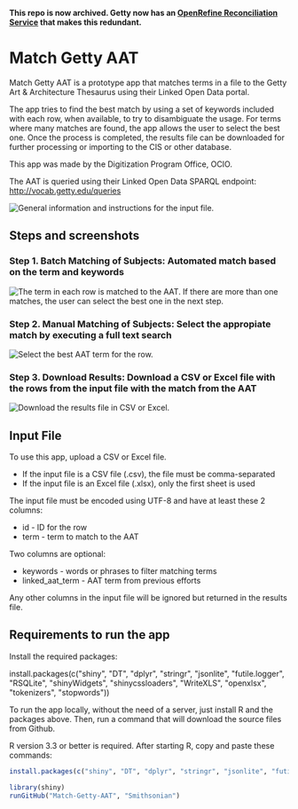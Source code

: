 **This repo is now archived. Getty now has an [OpenRefine Reconciliation Service](https://www.getty.edu/research/tools/vocabularies/obtain/openrefine.html) that makes this redundant.**

# Match Getty AAT

Match Getty AAT is a prototype app that matches terms in a file to the Getty Art & Architecture Thesaurus using their Linked Open Data portal.

The app tries to find the best match by using a set of keywords included with each row, when available, to try to disambiguate the usage. For terms where many matches are found, the app allows the user to select the best one. Once the process is completed, the results file can be downloaded for further processing or importing to the CIS or other database.

This app was made by the Digitization Program Office, OCIO.

The AAT is queried using their Linked Open Data SPARQL endpoint: http://vocab.getty.edu/queries

![General information and instructions for the [input file](#input-file).](docs/AATScreen1.png)

## Steps and screenshots

### Step 1. Batch Matching of Subjects: Automated match based on the term and keywords

![The term in each row is matched to the AAT. If there are more than one matches, the user can select the best one in the next step.](docs/AATScreen2.png)

### Step 2. Manual Matching of Subjects: Select the appropiate match by executing a full text search

![Select the best AAT term for the row.](docs/AATScreen3.png)

### Step 3. Download Results: Download a CSV or Excel file with the rows from the input file with the match from the AAT

![Download the results file in CSV or Excel.](docs/AATScreen4.png)

## Input File

To use this app, upload a CSV or Excel file.

 * If the input file is a CSV file (.csv), the file must be comma-separated
 * If the input file is an Excel file (.xlsx), only the first sheet is used

The input file must be encoded using UTF-8 and have at least these 2 columns:

 * id - ID for the row
 * term - term to match to the AAT

Two columns are optional:

 * keywords - words or phrases to filter matching terms
 * linked_aat_term - AAT term from previous efforts

Any other columns in the input file will be ignored but returned in the results file.

## Requirements to run the app

Install the required packages:

install.packages(c("shiny", "DT", "dplyr", "stringr", "jsonlite", "futile.logger", "RSQLite", "shinyWidgets", "shinycssloaders", "WriteXLS", "openxlsx", "tokenizers", "stopwords"))

To run the app locally, without the need of a server, just install R and the packages above. Then, run a command that will download the source files from Github. 

R version 3.3 or better is required. After starting R, copy and paste these commands:

```R
install.packages(c("shiny", "DT", "dplyr", "stringr", "jsonlite", "futile.logger", "RSQLite", "shinyWidgets", "shinycssloaders", "WriteXLS", "openxlsx", "tokenizers", "stopwords"))

library(shiny)
runGitHub("Match-Getty-AAT", "Smithsonian")
```
